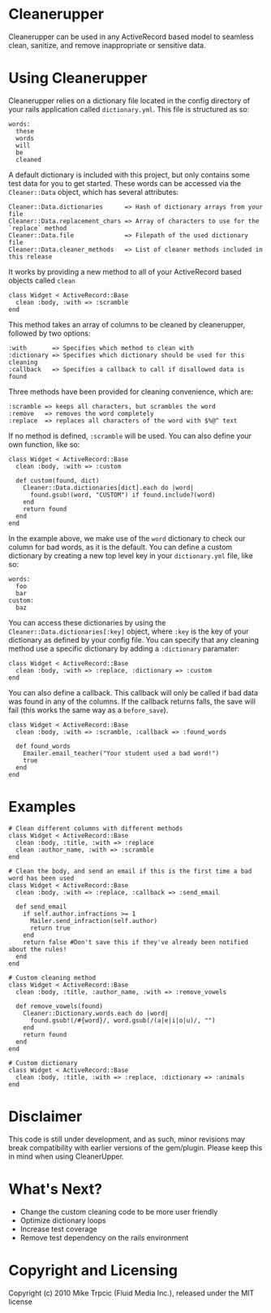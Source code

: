 # Cleanerupper #

Cleanerupper can be used in any ActiveRecord based model to seamless clean, sanitize, and
remove inappropriate or sensitive data.

# Using Cleanerupper #

Cleanerupper relies on a dictionary file located in the config directory of your rails
application called `dictionary.yml`.  This file is structured as so:

    words:
      these
      words
      will
      be
      cleaned

A default dictionary is included with this project, but only contains some test data for you to get started.  These words can be accessed via the `Cleaner::Data` object, which has several attributes:

    Cleaner::Data.dictionaries      => Hash of dictionary arrays from your file
    Cleaner::Data.replacement_chars => Array of characters to use for the `replace` method
    Cleaner::Data.file              => Filepath of the used dictionary file
    Cleaner::Data.cleaner_methods   => List of cleaner methods included in this release

It works by  providing a new method to all of your ActiveRecord based objects called `clean`

    class Widget < ActiveRecord::Base
      clean :body, :with => :scramble
    end

This method takes an array of columns to be cleaned by cleanerupper, followed by two options:

    :with       => Specifies which method to clean with
    :dictionary => Specifies which dictionary should be used for this cleaning
    :callback   => Specifies a callback to call if disallowed data is found

Three methods have been provided for cleaning convenience, which are:

    :scramble => keeps all characters, but scrambles the word
    :remove   => removes the word completely
    :replace  => replaces all characters of the word with $%@^ text

If no method is defined, `:scramble` will be used.  You can also define your own function, like so:

    class Widget < ActiveRecord::Base
      clean :body, :with => :custom

      def custom(found, dict)
        Cleaner::Data.dictionaries[dict].each do |word|
          found.gsub!(word, "CUSTOM") if found.include?(word)
        end
        return found
      end
    end

In the example above, we make use of the `word` dictionary to check our column for bad words, as it is the default.  You can define a custom dictionary by creating a new top level key in your `dictionary.yml` file, like so:

    words:
      foo
      bar
    custom:
      baz

You can access these dictionaries by using the `Cleaner::Data.dictionaries[:key]` object, where `:key` is the key of your dictionary as defined by your config file.  You can specify that any cleaning method use a specific dictionary by adding a `:dictionary` paramater:

    class Widget < ActiveRecord::Base
      clean :body, :with => :replace, :dictionary => :custom
    end

You can also define a callback. This callback will only be called if bad data was found in any of
the columns.  If the callback returns falls, the save will fail (this works the same way as a `before_save`).

    class Widget < ActiveRecord::Base
      clean :body, :with => :scramble, :callback => :found_words

      def found_words
        Emailer.email_teacher("Your student used a bad word!")
        true
      end
    end

# Examples #

    # Clean different columns with different methods
    class Widget < ActiveRecord::Base
      clean :body, :title, :with => :replace
      clean :author_name, :with => :scramble
    end

    # Clean the body, and send an email if this is the first time a bad word has been used
    class Widget < ActiveRecord::Base
      clean :body, :with => :replace, :callback => :send_email

      def send_email
        if self.author.infractions >= 1
          Mailer.send_infraction(self.author)
          return true
        end
        return false #Don't save this if they've already been notified about the rules!
      end
    end

    # Custom cleaning method
    class Widget < ActiveRecord::Base
      clean :body, :title, :author_name, :with => :remove_vowels

      def remove_vowels(found)
        Cleaner::Dictionary.words.each do |word|
          found.gsub!(/#{word}/, word.gsub(/(a|e|i|o|u)/, "")
        end
        return found
      end
    end

    # Custom dictionary
    class Widget < ActiveRecord::Base
      clean :body, :title, :with => :replace, :dictionary => :animals
    end

# Disclaimer #
This code is still under development, and as such, minor revisions may break compatibility with earlier versions of
the gem/plugin.  Please keep this in mind when using CleanerUpper.

# What's Next? #
* Change the custom cleaning code to be more user friendly
* Optimize dictionary loops
* Increase test coverage
* Remove test dependency on the rails environment

# Copyright and Licensing #
Copyright (c) 2010 Mike Trpcic (Fluid Media Inc.), released under the MIT license
